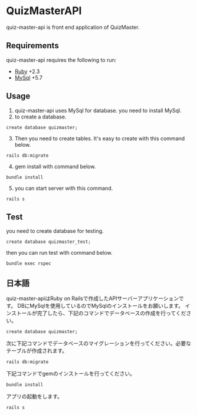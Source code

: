 # QuizMasterAPI

quiz-master-api is front end application of QuizMaster.

## Requirements
quiz-master-api requires the following to run:

  * [Ruby](https://github.com/ruby/ruby) +2.3
  * [MySql](https://github.com/mysql/mysql-server) +5.7

## Usage
1. quiz-master-api uses MySql for database.
you need to install MySql.
2. to create a database.
```
create database quizmaster;
```
3. Then you need to create tables.
It's easy to create with this command below.
```
rails db:migrate
```
4. gem install with command below.
```
bundle install
```
5. you can start server with this command.
```
rails s
```

## Test
you need to create database for testing.
```
create database quizmaster_test;
```
then you can run test with command below.
```
bundle exec rspec
```

## 日本語
quiz-master-apiはRuby on Railsで作成したAPIサーバーアプリケーションです。
DBにMySqlを使用しているのでMySqlのインストールをお願いします。
インストールが完了したら、下記のコマンドでデータベースの作成を行ってください。
```
create database quizmaster;
```
次に下記コマンドでデータベースのマイグレーションを行ってください。必要なテーブルが作成されます。
```
rails db:migrate
```
下記コマンドでgemのインストールを行ってください。
```
bundle install
```
アプリの起動をします。
```
rails s
```
